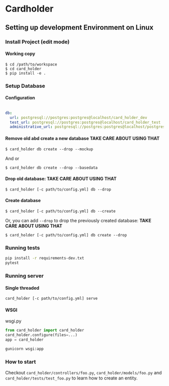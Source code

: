 # Cardholder


Setting up development Environment on Linux
----------------------------------

### Install Project (edit mode)

#### Working copy
    
    $ cd /path/to/workspace
    $ cd card_holder
    $ pip install -e .
 
### Setup Database

#### Configuration

```yaml

db:
  url: postgresql://postgres:postgres@localhost/card_holder_dev
  test_url: postgresql://postgres:postgres@localhost/card_holder_test
  administrative_url: postgresql://postgres:postgres@localhost/postgres
```

#### Remove old abd create a new database **TAKE CARE ABOUT USING THAT**

    $ card_holder db create --drop --mockup

And or

    $ card_holder db create --drop --basedata 

#### Drop old database: **TAKE CARE ABOUT USING THAT**

    $ card_holder [-c path/to/config.yml] db --drop

#### Create database

    $ card_holder [-c path/to/config.yml] db --create

Or, you can add `--drop` to drop the previously created database: **TAKE CARE ABOUT USING THAT**

    $ card_holder [-c path/to/config.yml] db create --drop


### Running tests

```bash
pip install -r requirements-dev.txt
pytest
```

### Running server

#### Single threaded 

```bash
card_holder [-c path/to/config.yml] serve
```

#### WSGI

wsgi.py

```python
from card_holder import card_holder
card_holder.configure(files=...)
app = card_holder
```

```bash
gunicorn wsgi:app
```

### How to start

Checkout `card_holder/controllers/foo.py`, 
`card_holder/models/foo.py` and `card_holder/tests/test_foo.py` to
learn how to create an entity.

